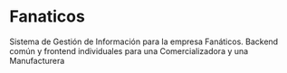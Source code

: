 # Fanaticos
Sistema de Gestión de Información para la empresa Fanáticos. Backend común y frontend individuales para una Comercializadora y una Manufacturera
